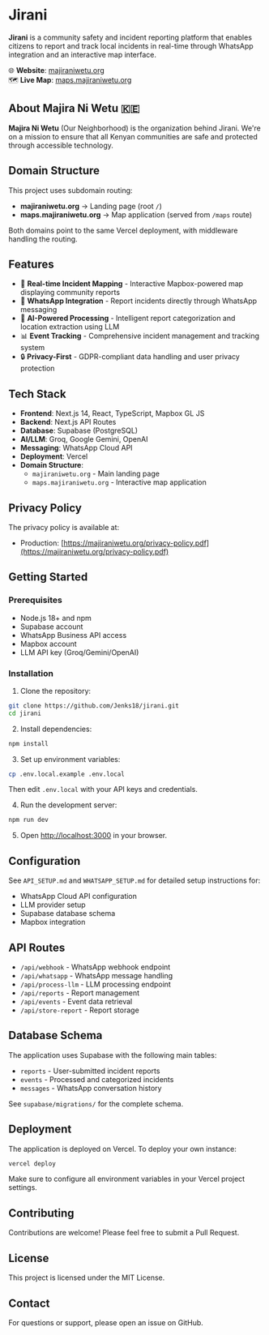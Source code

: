 # Jirani

**Jirani** is a community safety and incident reporting platform that enables citizens to report and track local incidents in real-time through WhatsApp integration and an interactive map interface.

🌐 **Website**: [majiraniwetu.org](https://majiraniwetu.org)  
🗺️ **Live Map**: [maps.majiraniwetu.org](https://maps.majiraniwetu.org)

## About Majira Ni Wetu 🇰🇪

**Majira Ni Wetu** (Our Neighborhood) is the organization behind Jirani. We're on a mission to ensure that all Kenyan communities are safe and protected through accessible technology.

## Domain Structure

This project uses subdomain routing:
- **majiraniwetu.org** → Landing page (root `/`)
- **maps.majiraniwetu.org** → Map application (served from `/maps` route)

Both domains point to the same Vercel deployment, with middleware handling the routing.

## Features

- 📍 **Real-time Incident Mapping** - Interactive Mapbox-powered map displaying community reports
- 💬 **WhatsApp Integration** - Report incidents directly through WhatsApp messaging
- 🤖 **AI-Powered Processing** - Intelligent report categorization and location extraction using LLM
- 📊 **Event Tracking** - Comprehensive incident management and tracking system
- 🔒 **Privacy-First** - GDPR-compliant data handling and user privacy protection

## Tech Stack

- **Frontend**: Next.js 14, React, TypeScript, Mapbox GL JS
- **Backend**: Next.js API Routes
- **Database**: Supabase (PostgreSQL)
- **AI/LLM**: Groq, Google Gemini, OpenAI
- **Messaging**: WhatsApp Cloud API
- **Deployment**: Vercel
- **Domain Structure**: 
  - `majiraniwetu.org` - Main landing page
  - `maps.majiraniwetu.org` - Interactive map application

## Privacy Policy

The privacy policy is available at:
- Production: [https://majiraniwetu.org/privacy-policy.pdf](https://majiraniwetu.org/privacy-policy.pdf)

## Getting Started

### Prerequisites

- Node.js 18+ and npm
- Supabase account
- WhatsApp Business API access
- Mapbox account
- LLM API key (Groq/Gemini/OpenAI)

### Installation

1. Clone the repository:
```bash
git clone https://github.com/Jenks18/jirani.git
cd jirani
```

2. Install dependencies:
```bash
npm install
```

3. Set up environment variables:
```bash
cp .env.local.example .env.local
```

Then edit `.env.local` with your API keys and credentials.

4. Run the development server:
```bash
npm run dev
```

5. Open [http://localhost:3000](http://localhost:3000) in your browser.

## Configuration

See `API_SETUP.md` and `WHATSAPP_SETUP.md` for detailed setup instructions for:
- WhatsApp Cloud API configuration
- LLM provider setup
- Supabase database schema
- Mapbox integration

## API Routes

- `/api/webhook` - WhatsApp webhook endpoint
- `/api/whatsapp` - WhatsApp message handling
- `/api/process-llm` - LLM processing endpoint
- `/api/reports` - Report management
- `/api/events` - Event data retrieval
- `/api/store-report` - Report storage

## Database Schema

The application uses Supabase with the following main tables:
- `reports` - User-submitted incident reports
- `events` - Processed and categorized incidents
- `messages` - WhatsApp conversation history

See `supabase/migrations/` for the complete schema.

## Deployment

The application is deployed on Vercel. To deploy your own instance:

```bash
vercel deploy
```

Make sure to configure all environment variables in your Vercel project settings.

## Contributing

Contributions are welcome! Please feel free to submit a Pull Request.

## License

This project is licensed under the MIT License.

## Contact

For questions or support, please open an issue on GitHub.

